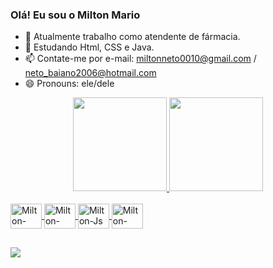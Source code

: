 ### Olá! Eu sou o Milton Mario

- 🔭 Atualmente trabalho como atendente de fármacia.
- 🌱 Estudando Html, CSS e Java.
- 📫 Contate-me por e-mail: miltonneto0010@gmail.com / neto_baiano2006@hotmail.com
- 😄 Pronouns: ele/dele

<div  align="center">
  <a href="https://github.com/MiltonMario">
  <img height="150em" src="https://github-readme-stats.vercel.app/api?username=MiltonMario&show_icons=true&theme=radical&include_all_commits=true&count_private=true"/>
  <img height="150em" src="https://github-readme-stats.vercel.app/api/top-langs/?username=MiltonMario&layout=compact&langs_count=7&theme=radical"/>
</div>
<div style="display: inline_block"><br>
  <img align="center" alt="Milton-Html" height="40" width="50"
src="https://cdn.jsdelivr.net/gh/devicons/devicon/icons/html5/html5-original.svg" />
  <img align="center" alt="Milton-CSS" height="40" width="50" 
src="https://cdn.jsdelivr.net/gh/devicons/devicon/icons/css3/css3-original.svg" />
  <img align="center" alt="Milton-Js" height="40" width="50"
src="https://cdn.jsdelivr.net/gh/devicons/devicon/icons/javascript/javascript-original.svg" />
  <img align="center" alt="Milton-Java" height="40" width="50"
src="https://cdn.jsdelivr.net/gh/devicons/devicon/icons/java/java-original.svg" />
</div>
  
  ##
  
<div>
   <a href="https://www.linkedin.com/in/milton-mario-santos-brito-20600a190/" target="_blank"><img src="https://img.shields.io/badge/LinkedIn-0077B5?style=for-the-badge&logo=linkedin&logoColor=white" target="_blank"></a>
</div>  
